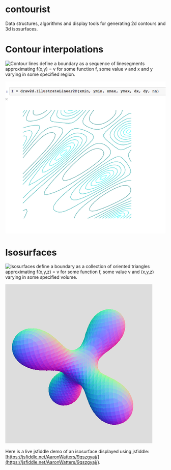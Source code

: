 # contourist

Data structures, algorithms and display tools for generating 2d contours
and 3d isosurfaces.

# Contour interpolations

![Contour lines](https://en.wikipedia.org/wiki/Contour_line) define
a boundary as a sequence of linesegments approximating f(x,y) = v
for some function f, some value v and x and y varying in some specified region.

![Contour display example](contours.png)

# Isosurfaces

![Isosurfaces](https://en.wikipedia.org/wiki/Isosurface) define
a boundary as a collection of oriented triangles approximating f(x,y,z) = v
for some function f, some value v and (x,y,z) varying in some specified volume.

![Isosurface display example](isosurface.png)

Here is a live jsfiddle demo of an isosurface displayed using jsfiddle:
[https://jsfiddle.net/AaronWatters/9qszgyaj/](https://jsfiddle.net/AaronWatters/9qszgyaj/).

